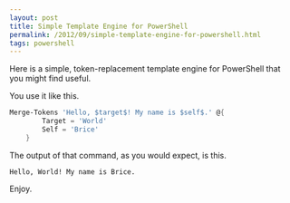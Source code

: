 ```yaml
---
layout: post
title: Simple Template Engine for PowerShell
permalink: /2012/09/simple-template-engine-for-powershell.html
tags: powershell
---
```


Here is a simple, token-replacement template engine for PowerShell that you might find useful.

<script src="https://gist.github.com/bricelam/a5debdbfc495eb7b116c.js"></script>

You use it like this.

```powershell
Merge-Tokens 'Hello, $target$! My name is $self$.' @{
        Target = 'World'
        Self = 'Brice'
    }
```

The output of that command, as you would expect, is this.

    Hello, World! My name is Brice.

Enjoy.

